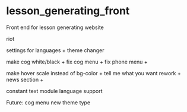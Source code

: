 # lesson_generating_front
Front end for lesson generating website

riot

settings for languages + theme changer


make cog white/black +
fix cog menu +
fix phone menu +

make hover scale instead of bg-color +
tell me what you want rework +
news section +

constant text module
language support

Future:
cog menu new theme type